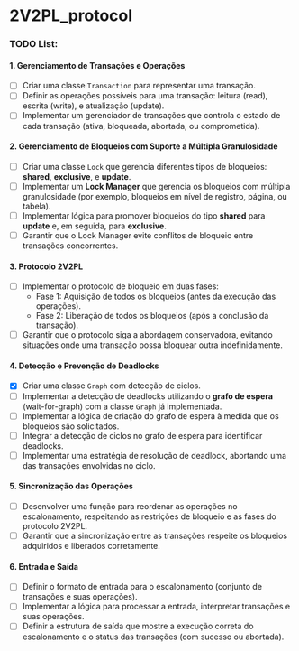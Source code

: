 # 2V2PL_protocol

### TODO List:

#### **1. Gerenciamento de Transações e Operações**

- [ ] Criar uma classe `Transaction` para representar uma transação.
- [ ] Definir as operações possíveis para uma transação: leitura (read), escrita (write), e atualização (update).
- [ ] Implementar um gerenciador de transações que controla o estado de cada transação (ativa, bloqueada, abortada, ou comprometida).

#### **2. Gerenciamento de Bloqueios com Suporte a Múltipla Granulosidade**

- [ ] Criar uma classe `Lock` que gerencia diferentes tipos de bloqueios: **shared**, **exclusive**, e **update**.
- [ ] Implementar um **Lock Manager** que gerencia os bloqueios com múltipla granulosidade (por exemplo, bloqueios em nível de registro, página, ou tabela).
- [ ] Implementar lógica para promover bloqueios do tipo **shared** para **update** e, em seguida, para **exclusive**.
- [ ] Garantir que o Lock Manager evite conflitos de bloqueio entre transações concorrentes.

#### **3. Protocolo 2V2PL**

- [ ] Implementar o protocolo de bloqueio em duas fases:
  - Fase 1: Aquisição de todos os bloqueios (antes da execução das operações).
  - Fase 2: Liberação de todos os bloqueios (após a conclusão da transação).
- [ ] Garantir que o protocolo siga a abordagem conservadora, evitando situações onde uma transação possa bloquear outra indefinidamente.

#### **4. Detecção e Prevenção de Deadlocks**

- [x] Criar uma classe `Graph` com detecção de ciclos.
- [ ] Implementar a detecção de deadlocks utilizando o **grafo de espera** (wait-for-graph) com a classe `Graph` já implementada.
- [ ] Implementar a lógica de criação do grafo de espera à medida que os bloqueios são solicitados.
- [ ] Integrar a detecção de ciclos no grafo de espera para identificar deadlocks.
- [ ] Implementar uma estratégia de resolução de deadlock, abortando uma das transações envolvidas no ciclo.

#### **5. Sincronização das Operações**

- [ ] Desenvolver uma função para reordenar as operações no escalonamento, respeitando as restrições de bloqueio e as fases do protocolo 2V2PL.
- [ ] Garantir que a sincronização entre as transações respeite os bloqueios adquiridos e liberados corretamente.

#### **6. Entrada e Saída**

- [ ] Definir o formato de entrada para o escalonamento (conjunto de transações e suas operações).
- [ ] Implementar a lógica para processar a entrada, interpretar transações e suas operações.
- [ ] Definir a estrutura de saída que mostre a execução correta do escalonamento e o status das transações (com sucesso ou abortada).
